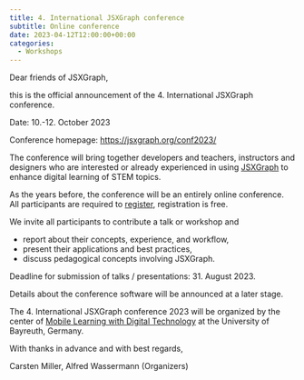 ```yaml
---
title: 4. International JSXGraph conference 
subtitle: Online conference
date: 2023-04-12T12:00:00+00:00
categories:
  - Workshops
---
```


Dear friends of JSXGraph,

this is the official announcement of the 4. International JSXGraph conference.

Date: 10.-12. October 2023

Conference homepage: <https://jsxgraph.org/conf2023/>

The conference will bring together developers and teachers, instructors and designers who are interested or already experienced in using [JSXGraph](https://jsxgraph.org) to enhance digital learning of STEM topics.

As the years before, the conference will be an entirely online conference. All participants are required to [register](https://jsxgraph.org/conf2023/registration/), registration is free.

We invite all participants to contribute a talk or workshop and

- report about their concepts, experience, and workflow,
- present their applications and best practices,
- discuss pedagogical concepts involving JSXGraph.

Deadline for submission of talks / presentations: 31. August 2023.

Details about the conference software will be announced at a later stage.

The 4. International JSXGraph conference 2023 will be organized by the center of [Mobile Learning with Digital Technology](https://mobile-learning.uni-bayreuth.de/) at the University of Bayreuth, Germany.

With thanks in advance and with best regards,

Carsten Miller, Alfred Wassermann
(Organizers)


